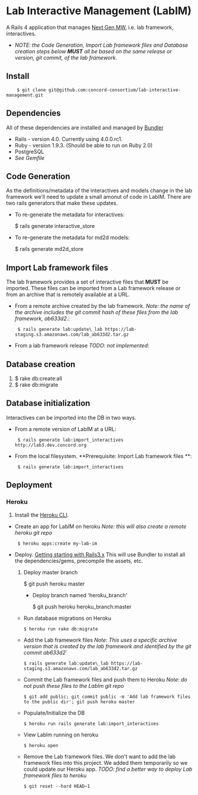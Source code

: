 Lab Interactive Management (LabIM)
===================================
A Rails 4 application that manages [Next Gen MW](https://github.com/concord-consortium/lab), i.e. lab framework, interactives.

* <i>NOTE: the Code Generation, Import Lab framework files and Database
  creation steps below **MUST** all be based on the same release or
  version, git commit, of the lab framework.</i>


Install
-------

        $ git clone git@github.com:concord-consortium/lab-interactive-management.git

Dependencies
------------
All of these dependencies are installed and managed by [Bundler](http://gembundler.com/)

- Rails - version 4.0. Currently using 4.0.0.rc1.
- Ruby - version 1.9.3. (Should be able to run on Ruby 2.0)
- PostgreSQL
- *See Gemfile*

Code Generation
---------------
As the definitions/metadata of the interactives and models change in the lab
framework we'll need to update a small amonut of code in LabIM. There
are two rails generators that make these updates.

- To re-generate the metadata for interactives:

     $ rails generate interactive_store

- To re-generate the metadata for md2d models:

     $ rails generate md2d_store

Import Lab framework files
----------------------------------
The lab framework provides a set of interactive files that **MUST** be
imported. These files can be imported from a Lab framework release or from an archive that is remotely available at a URL.

- From a remote archive created by the lab framework. *Note: the name of the archive includes the git commit hash of these files from the lab framework, ab633d2.*:

       $ rails generate lab:update\_lab https://lab-staging.s3.amazonaws.com/lab_ab633d2.tar.gz

- From a lab framework release *TODO: not implemented*:


Database creation
-----------------
1. $ rake db:create:all
2. $ rake db:migrate

Database initialization
------------------------
Interactives can be imported into the DB in two ways.

- From a remote version of LabIM at a URL:

       $ rails generate lab:import_interactives http://lab3.dev.concord.org

- From the local filesystem. **Prerequisite: Import Lab framework files **:

       $ rails generate lab:import_interactives

Deployment
----------
### Heroku
1. Install the [Heroku CLI](https://devcenter.heroku.com/articles/heroku-command#installing-the-heroku-cli).


* Create an app for LabIM on heroku *Note: this will also create a remote heroku git repo*

       $ heroku apps:create my-lab-im

* Deploy. [Getting starting with Rails3.x](https://devcenter.heroku.com/articles/rails3)
  This will use Bundler to install all the dependencies/gems, precompile the assets, etc.

  1. Deploy master branch

       $ git push heroku master

       * Deploy branch named 'heroku_branch'

          $ git push heroku heroku_branch:master

  * Run database migrations on Heroku

        $ heroku run rake db:migrate

  * Add the Lab framework files *Note: This uses a specific archive version that is created by the lab framework and identified by the  git commit ab633d2*`

        $ rails generate lab:update\_lab https://lab-staging.s3.amazonaws.com/lab_ab633d2.tar.gz

  * Commit the Lab framework files and push them to Heroku *Note: do not push these files to the LabIm git repo*

        $ git add public; git commit public -m 'Add lab framework files to the public dir'; git push heroku master

  * Populate/Initialize the DB

        $ heroku run rails generate lab:import_interactives

  * View LabIm running on heroku

        $ heroku open

  * Remove the Lab framework files. We don't want to add the lab
   framework files into this project. We added them temporarily so we
   could update our Heroku app. *TODO: find a better way to deploy Lab
   framework files to heroku*

        $ git reset --hard HEAD~1
